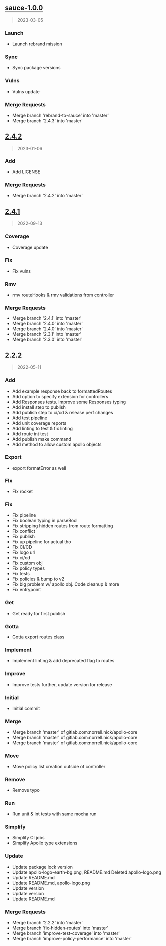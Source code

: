 
<a name="sauce-1.0.0"></a>
## [sauce-1.0.0](https://gitlab.com/norrell.nick/apollo-core/compare/2.4.2...sauce-1.0.0)

> 2023-03-05

### Launch

* Launch rebrand mission

### Sync

* Sync package versions

### Vulns

* Vulns update

### Merge Requests

* Merge branch 'rebrand-to-sauce' into 'master'
* Merge branch '2.4.3' into 'master'


<a name="2.4.2"></a>
## [2.4.2](https://gitlab.com/norrell.nick/apollo-core/compare/2.4.1...2.4.2)

> 2023-01-06

### Add

* Add LICENSE

### Merge Requests

* Merge branch '2.4.2' into 'master'


<a name="2.4.1"></a>
## [2.4.1](https://gitlab.com/norrell.nick/apollo-core/compare/2.2.2...2.4.1)

> 2022-09-13

### Coverage

* Coverage update

### Fix

* Fix vulns

### Rmv

* rmv routeHooks & rmv validations from controller

### Merge Requests

* Merge branch '2.4.1' into 'master'
* Merge branch '2.4.0' into 'master'
* Merge branch '2.4.0' into 'master'
* Merge branch '2.3.1' into 'master'
* Merge branch '2.3.0' into 'master'


<a name="2.2.2"></a>
## 2.2.2

> 2022-05-11

### Add

* Add example response back to formattedRoutes
* Add option to specify extension for controllers
* Add Responses tests. Improve some Responses typing
* Add install step to publish
* Add publish step to ci/cd & release perf changes
* Add test pipeline
* Add unit coverage reports
* Add linting to test & fix linting
* Add route int test
* Add publish make command
* Add method to allow custom apollo objects

### Export

* export formatError as well

### FIx

* FIx rocket

### Fix

* Fix pipeline
* Fix boolean typing in parseBool
* Fix stripping hidden routes from route formatting
* Fix conflict
* Fix publish
* Fix up pipeline for actual tho
* Fix CI/CD
* Fix logo url
* Fix ci/cd
* Fix custom obj
* Fix policy types
* Fix tests
* Fix policies & bump to v2
* Fix big problem w/ apollo obj. Code cleanup & more
* Fix entrypoint

### Get

* Get ready for first publish

### Gotta

* Gotta export routes class

### Implement

* Implement linting & add deprecated flag to routes

### Improve

* Improve tests further, update version for release

### Initial

* Initial commit

### Merge

* Merge branch 'master' of gitlab.com:norrell.nick/apollo-core
* Merge branch 'master' of gitlab.com:norrell.nick/apollo-core
* Merge branch 'master' of gitlab.com:norrell.nick/apollo-core

### Move

* Move policy list creation outside of controller

### Remove

* Remove typo

### Run

* Run unit & int tests with same mocha run

### Simplify

* Simplify CI jobs
* Simplify Apollo type extensions

### Update

* Update package lock version
* Update apollo-logo-earth-bg.png, README.md Deleted apollo-logo.png
* Update README.md
* Update README.md, apollo-logo.png
* Update version
* Update version
* Update README.md

### Merge Requests

* Merge branch '2.2.2' into 'master'
* Merge branch 'fix-hidden-routes' into 'master'
* Merge branch 'improve-test-coverage' into 'master'
* Merge branch 'improve-policy-performance' into 'master'

